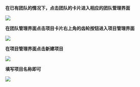 **在已有团队的情况下，点击团队的卡片进入相应的团队管理界面**

![](http://43.143.140.26/media/chatImage/2_1_0h07q4a.jpg)

**在团队管理界面点击项目卡片右上角的齿轮按钮进入项目管理界面**

![](http://43.143.140.26/media/chatImage/2_1_xM8eEQj.jpg)

**在项目管理界面点击新建项目**

![](http://43.143.140.26/media/chatImage/2_1_1o1dAkY.jpg)

**填写项目名称即可**

![](http://43.143.140.26/media/chatImage/2_1_ok3LMWG.jpg)